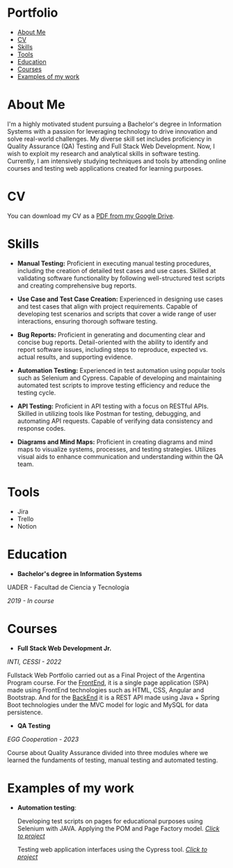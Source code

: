 # Portfolio
- [About Me](https://github.com/alvarodvc/Portfolio#about-me)
- [CV](https://github.com/alvarodvc/Portfolio#cv)
- [Skills](https://github.com/alvarodvc/Portfolio#skills)
- [Tools](https://github.com/alvarodvc/Portfolio#tools)
- [Education](https://github.com/alvarodvc/Portfolio#eduacation)
- [Courses](https://github.com/alvarodvc/Portfolio#courses)
- [Examples of my work](https://github.com/alvarodvc/Portfolio#examples-of-my-work)
# About Me
I'm a highly motivated student pursuing a Bachelor's degree in Information Systems with a passion for leveraging technology to drive innovation and solve real-world challenges. My diverse skill set includes proficiency in Quality Assurance (QA) Testing and Full Stack Web Development.
Now, I wish to exploit my research and analytical skills in software testing. Currently, I am intensively studying techniques and tools by attending online courses and testing web applications created for learning purposes.
# CV
You can download my CV as a [PDF from my Google Drive](https://drive.google.com/file/d/1NYPIikw1XE-eaQFwYjZJFlZU20YqvDWG/view?usp=sharing).
# Skills
- **Manual Testing:** Proficient in executing manual testing procedures, including the creation of detailed test cases and use cases. Skilled at validating software functionality by following well-structured test scripts and creating comprehensive bug reports.
   
- **Use Case and Test Case Creation:** Experienced in designing use cases and test cases that align with project requirements. Capable of developing test scenarios and scripts that cover a wide range of user interactions, ensuring thorough software testing.

- **Bug Reports:** Proficient in generating and documenting clear and concise bug reports. Detail-oriented with the ability to identify and report software issues, including steps to reproduce, expected vs. actual results, and supporting evidence.

- **Automation Testing:** Experienced in test automation using popular tools such as Selenium and Cypress. Capable of developing and maintaining automated test scripts to improve testing efficiency and reduce the testing cycle.

- **API Testing:** Proficient in API testing with a focus on RESTful APIs. Skilled in utilizing tools like Postman for testing, debugging, and automating API requests. Capable of verifying data consistency and response codes.

- **Diagrams and Mind Maps:** Proficient in creating diagrams and mind maps to visualize systems, processes, and testing strategies. Utilizes visual aids to enhance communication and understanding within the QA team.

# Tools 
- Jira
- Trello
- Notion
# Education
- __Bachelor's degree in Information Systems__

UADER - Facultad de Ciencia y Tecnología

*2019 - In course*

# Courses
- __Full Stack Web Development Jr.__

*INTI, CESSI - 2022*

Fullstack Web Portfolio carried out as a Final Project of the Argentina Program course. For the [FrontEnd](https://github.com/alvarodvc/FrontEnd-Portfolio), it is a single page application (SPA) made using FrontEnd technologies such as HTML, CSS, Angular and Bootstrap. And for the [BackEnd](https://github.com/alvarodvc/BackEnd-Portfolio) it is a REST API made using Java + Spring Boot technologies under the MVC model for logic and MySQL for data persistence.


- __QA Testing__

*EGG Cooperation - 2023*

Course about Quality Assurance divided into three modules where we learned the fundaments of testing, manual testing and automated testing.

# Examples of my work
  
- __Automation testing__:
  
   Developing test scripts on pages for educational purposes using Selenium with JAVA. Applying the POM and Page Factory model. [*Click to project*](https://github.com/alvarodvc/selenium-practice)

   Testing web application interfaces using the Cypress tool. [*Click to project*](https://github.com/alvarodvc/Cypress-practice)
